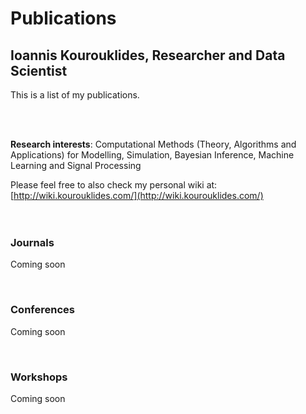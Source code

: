 # Publications
## Ioannis Kourouklides, Researcher and Data Scientist

This is a list of my publications.

<br>
<br>

__Research interests__: Computational Methods (Theory, Algorithms and Applications) for Modelling, Simulation, Bayesian Inference, Machine Learning and Signal Processing

Please feel free to also check my personal wiki at: [http://wiki.kourouklides.com/](http://wiki.kourouklides.com/)
<br>
<br>
<br>

### Journals
Coming soon

<br>

### Conferences
Coming soon

<br>

### Workshops
Coming soon

